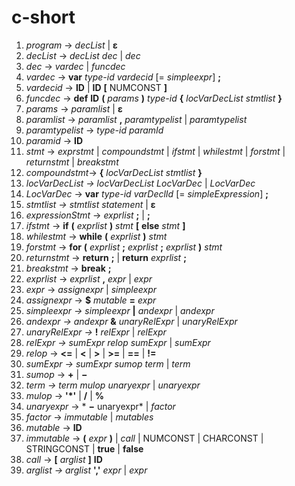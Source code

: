 # c-short
 1. *program* → *decList* | **ε**
 2. *decList* → *decList* *dec* | *dec*
 3. *dec* → *vardec* | *funcdec*
 4. *vardec* → **var** *type-id* *vardecid* [= *simpleexpr*] **;**
 7. *vardecid* → **ID** | **ID** **[** NUMCONST **]**
 9. *funcdec* → **def**  **ID** **(** *params* **)** *type-id* **{** *locVarDecList* *stmtlist* **}**
 10. *params* → *paramlist*  | **ε**
 11. *paramlist* → *paramlist* **,** *paramtypelist* | *paramtypelist*
 12. *paramtypelist* → *type-id* *paramId*
 13. *paramid* → **ID** 
 14. *stmt* → *exprstmt* |  *compoundstmt*  | *ifstmt* | *whilestmt* | *forstmt* | *returnstmt* | *breakstmt*
 15. *compoundstmt*→ **{** *locVarDecList* *stmtlist* **}**
 16. *locVarDecList → locVarDecList LocVarDec* | *LocVarDec* 
 17. *LocVarDec* → **var** *type-id* *varDeclId* [= *simpleExpression*] **;**
 20. *stmtlist → stmtlist statement* | **ε** 
 21. *expressionStmt* → *exprlist* **;** | **;** 
 22. *ifstmt* → **if** **(** *exprlist* **)** *stmt* **[** **else** *stmt* **]**
 23. *whilestmt* → **while** **(** *exprlist* **)** *stmt*
 24. *forstmt* → **for** **(** *exprlist* **;** *exprlist* **;** *exprlist* **)** *stmt*
 24. *returnstmt* → **return** **;** | **return** *exprlist* **;**
 25. *breakstmt* → **break** **;**
 25. *exprlist* → *exprlist* **,** *expr* | *expr*
 26. *expr* → *assignexpr* | *simpleexpr*
 26. *assignexpr* → **$** *mutable* **=** *expr* 
 27. *simpleexpr → simpleexpr* **|** *andexpr* | *andexpr*
 28. *andexpr → andexpr* **&** *unaryRelExpr* | *unaryRelExpr*
 29. *unaryRelExpr →* **!** *relExpr* | *relExpr*
 30. *relExpr → sumExpr relop sumExpr* | *sumExpr*
 31. *relop* → **<=** | **<** | **>** | **>=** | **==** | **!=**
 32. *sumExpr → sumExpr sumop term* | *term*
 33. *sumop* → **+** | **−**
 34. *term → term mulop unaryexpr* | *unaryexpr*
 35. *mulop* → **'*'** | **/** | **%**
 36. *unaryexpr* → * **−** unaryexpr* | *factor*
 38. *factor* → *immutable* | *mutables*
 39. *mutable* → **ID**
 40. *immutable* → **(** *expr* **)** | *call* | NUMCONST | CHARCONST | STRINGCONST | **true** | **false**
 41. *call* → **[** *arglist* **]** **ID** 
 43. *arglist → arglist*  **','**  *expr* | *expr*
